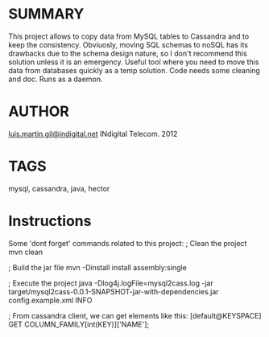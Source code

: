 SUMMARY
=======
This project allows to copy data from MySQL tables to Cassandra and to keep the consistency. 
Obviuosly, moving SQL schemas to noSQL has its drawbacks due to the schema design nature, so I don't recommend this solution unless it is an emergency. 
Useful tool where you need to move this data from databases quickly as a temp solution.
Code needs some cleaning and doc.
Runs as a daemon.

AUTHOR
======
luis.martin.gil@indigital.net
INdigital Telecom. 2012

TAGS
====
mysql, cassandra, java, hector

Instructions
============
Some 'dont forget' commands related to this project:
; Clean the project
mvn clean

; Build the jar file
mvn -Dinstall install assembly:single

; Execute the project
java  -Dlog4j.logFile=mysql2cass.log -jar target/mysql2cass-0.0.1-SNAPSHOT-jar-with-dependencies.jar config.example.xml INFO

; From cassandra client, we can get elements like this:
[default@KEYSPACE] GET COLUMN_FAMILY[int(KEY)]['NAME'];
